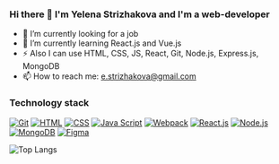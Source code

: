 ### Hi there 👋 I'm Yelena Strizhakova and I'm a web-developer
- 🔭 I’m currently looking for a job
- 🌱 I’m currently learning React.js and Vue.js 
- ⚡ Also I can use HTML, CSS, JS, React, Git, Node.js, Express.js, MongoDB
- 📫 How to reach me: e.strizhakova@gmail.com

### Technology stack
[![Git](https://shields.io/badge/-Git-f0efe7?logo=git&style=for-the-badge)](https://git-scm.com/)
[![HTML](https://shields.io/badge/-HTML5-E34F26?logo=html5&style=for-the-badge&logoColor=fff)](https://html5book.ru/html-html5/)
[![CSS](https://shields.io/badge/-CSS3-1572B6?logo=css3&style=for-the-badge&logoColor=fff)](https://html5book.ru/osnovy-css/)
[![Java Script](https://shields.io/badge/-Java_Script-F7DF1E?logo=javascript&style=for-the-badge&logoColor=222)](https://learn.javascript.ru/)
[![Webpack](https://shields.io/badge/-Webpack-2b3a42?logo=webpack&style=for-the-badge)](https://webpack.js.org/)
[![React.js](https://shields.io/badge/-React-282c34?logo=react&style=for-the-badge)](https://reactjs.org/)
[![Node.js](https://shields.io/badge/-Node-333?logo=node.js&style=for-the-badge)](https://nodejs.org/en/)
[![MongoDB](https://shields.io/badge/-MongoDB-f9fbfa?logo=MongoDB&style=for-the-badge)](https://www.mongodb.com/)
[![Figma](https://shields.io/badge/-Figma-F24E1E?logo=figma&style=for-the-badge&logoColor=fff)](https://www.figma.com/)

![Top Langs](https://github-readme-stats.vercel.app/api/top-langs/?username=Kalibryyy&hide=TeX&layout=compact)

